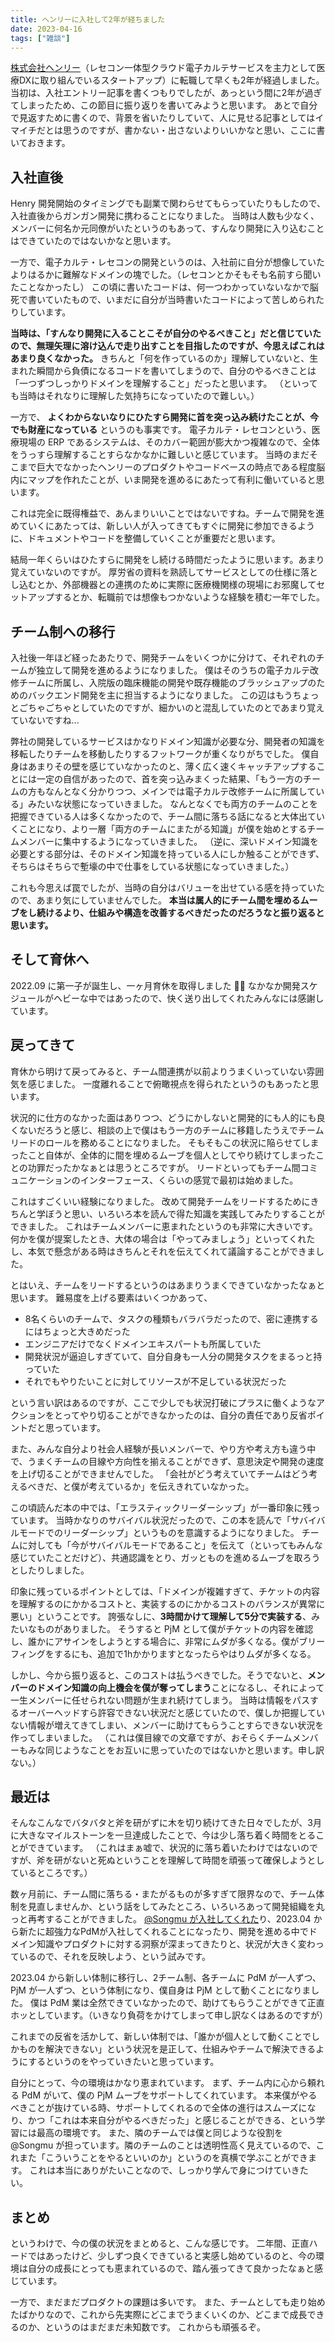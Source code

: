 ```yaml
---
title: ヘンリーに入社して2年が経ちました
date: 2023-04-16
tags: ["雑談"]
---
```


[株式会社ヘンリー](https://jobs.henry-app.jp/)（レセコン一体型クラウド電子カルテサービスを主力として医療DXに取り組んでいるスタートアップ）に転職して早くも2年が経過しました。
当初は、入社エントリー記事を書くつもりでしたが、あっという間に2年が過ぎてしまったため、この節目に振り返りを書いてみようと思います。
あとで自分で見返すために書くので、背景を省いたりしていて、人に見せる記事としてはイマイチだとは思うのですが、書かない・出さないよりいいかなと思い、ここに書いておきます。

## 入社直後

Henry 開発開始のタイミングでも副業で関わらせてもらっていたりもしたので、入社直後からガンガン開発に携わることになりました。
当時は人数も少なく、メンバーに何名か元同僚がいたというのもあって、すんなり開発に入り込むことはできていたのではないかなと思います。

一方で、電子カルテ・レセコンの開発というのは、入社前に自分が想像していたよりはるかに難解なドメインの塊でした。（レセコンとかそもそも名前すら聞いたことなかったし）
この頃に書いたコードは、何一つわかっていないなかで脳死で書いていたもので、いまだに自分が当時書いたコードによって苦しめられたりしています。

**当時は、「すんなり開発に入ることこそが自分のやるべきこと」だと信じていたので、無理矢理に溶け込んで走り出すことを目指したのですが、今思えばこれはあまり良くなかった。**
きちんと「何を作っているのか」理解していないと、生まれた瞬間から負債になるコードを書いてしまうので、自分のやるべきことは「一つずつしっかりドメインを理解すること」だったと思います。
（といっても当時はそれなりに理解した気持ちになっていたので難しい。）

一方で、 **よくわからないなりにひたすら開発に首を突っ込み続けたことが、今でも財産になっている** というのも事実です。
電子カルテ・レセコンという、医療現場の ERP であるシステムは、そのカバー範囲が膨大かつ複雑なので、全体をうっすら理解することすらなかなかに難しいと感じています。
当時のまだそこまで巨大でなかったヘンリーのプロダクトやコードベースの時点である程度脳内にマップを作れたことが、いま開発を進めるにあたって有利に働いていると思います。

これは完全に既得権益で、あんまりいいことではないですね。チームで開発を進めていくにあたっては、新しい人が入ってきてもすぐに開発に参加できるように、ドキュメントやコードを整備していくことが重要だと思います。

結局一年くらいはひたすらに開発をし続ける時間だったように思います。あまり覚えていないのですが。
厚労省の資料を熟読してサービスとしての仕様に落とし込むとか、外部機器との連携のために実際に医療機関様の現場にお邪魔してセットアップするとか、転職前では想像もつかないような経験を積む一年でした。

## チーム制への移行

入社後一年ほど経ったあたりで、開発チームをいくつかに分けて、それぞれのチームが独立して開発を進めるようになりました。
僕はそのうちの電子カルテ改修チームに所属し、入院版の臨床機能の開発や既存機能のブラッシュアップのためのバックエンド開発を主に担当するようになりました。
この辺はもうちょっとごちゃごちゃとしていたのですが、細かいのと混乱していたのとであまり覚えていないですね...

弊社の開発しているサービスはかなりドメイン知識が必要な分、開発者の知識を移転したりチームを移動したりするフットワークが重くなりがちでした。
僕自身はあまりその壁を感じていなかったのと、薄く広く速くキャッチアップすることには一定の自信があったので、首を突っ込みまくった結果、「もう一方のチームの方もなんとなく分かりつつ、メインでは電子カルテ改修チームに所属している」みたいな状態になっていきました。
なんとなくでも両方のチームのことを把握できている人は多くなかったので、チーム間に落ちる話になると大体出ていくことになり、より一層「両方のチームにまたがる知識」が僕を始めとするチームメンバーに集中するようになっていきました。
（逆に、深いドメイン知識を必要とする部分は、そのドメイン知識を持っている人にしか触ることができず、そちらはそちらで塹壕の中で仕事をしている状態になっていきました。）

これも今思えば罠でしたが、当時の自分はバリューを出せている感を持っていたので、あまり気にしていませんでした。
**本当は属人的にチーム間を埋めるムーブをし続けるより、仕組みや構造を改善するべきだったのだろうなと振り返ると思います。**

## そして育休へ

2022.09 に第一子が誕生し、一ヶ月育休を取得しました 🎉👶
なかなか開発スケジュールがヘビーな中ではあったので、快く送り出してくれたみんなには感謝しています。

## 戻ってきて

育休から明けて戻ってみると、チーム間連携が以前よりうまくいっていない雰囲気を感じました。
一度離れることで俯瞰視点を得られたというのもあったと思います。

状況的に仕方のなかった面はありつつ、どうにかしないと開発的にも人的にも良くないだろうと感じ、相談の上で僕はもう一方のチームに移籍したうえでチームリードのロールを務めることになりました。
そもそもこの状況に陥らせてしまったこと自体が、全体的に間を埋めるムーブを個人としてやり続けてしまったことの功罪だったかなぁとは思うところですが。
リードといってもチーム間コミュニケーションのインターフェース、くらいの感覚で最初は始めました。

これはすごくいい経験になりました。
改めて開発チームをリードするためにきちんと学ぼうと思い、いろいろ本を読んで得た知識を実践してみたりすることができました。
これはチームメンバーに恵まれたというのも非常に大きいです。何かを僕が提案したとき、大体の場合は「やってみましょう」といってくれたし、本気で懸念がある時はきちんとそれを伝えてくれて議論することができました。

とはいえ、チームをリードするというのはあまりうまくできていなかったなぁと思います。
難易度を上げる要素はいくつかあって、

- 8名くらいのチームで、タスクの種類もバラバラだったので、密に連携するにはちょっと大きめだった
- エンジニアだけでなくドメインエキスパートも所属していた
- 開発状況が逼迫しすぎていて、自分自身も一人分の開発タスクをまるっと持っていた
- それでもやりたいことに対してリソースが不足している状況だった

という言い訳はあるのですが、ここで少しでも状況打破にプラスに働くようなアクションをとってやり切ることができなかったのは、自分の責任であり反省ポイントだと思っています。

また、みんな自分より社会人経験が長いメンバーで、やり方や考え方も違う中で、うまくチームの目線や方向性を揃えることができず、意思決定や開発の速度を上げ切ることができませんでした。
「会社がどう考えていてチームはどう考えるべきだ、と僕が考えているか」を伝えきれていなかった。

この頃読んだ本の中では、「エラスティックリーダーシップ」が一番印象に残っています。
当時かなりのサバイバル状況だったので、この本を読んで「サバイバルモードでのリーダーシップ」というものを意識するようになりました。
チームに対しても「今がサバイバルモードであること」を伝えて（といってもみんな感じていたことだけど）、共通認識をとり、ガッとものを進めるムーブを取ろうとしたりしました。

印象に残っているポイントとしては、「ドメインが複雑すぎて、チケットの内容を理解するのにかかるコストと、実装するのにかかるコストのバランスが異常に悪い」ということです。
誇張なしに、**3時間かけて理解して5分で実装する**、みたいなものがありました。
そうすると PjM として僕がチケットの内容を確認し、誰かにアサインをしようとする場合に、非常にムダが多くなる。僕がブリーフィングをするにも、追加で1hかかりますとなったらやはりムダが多くなる。

しかし、今から振り返ると、このコストは払うべきでした。そうでないと、**メンバーのドメイン知識の向上機会を僕が奪ってしまう**ことになるし、それによって一生メンバーに任せられない問題が生まれ続けてしまう。
当時は情報をパスするオーバーヘッドすら許容できない状況だと感じていたので、僕しか把握していない情報が増えてきてしまい、メンバーに助けてもらうことすらできない状況を作ってしまいました。
（これは僕目線での文章ですが、おそらくチームメンバーもみな同じようなことをお互いに思っていたのではないかと思います。申し訳ない。）

## 最近は
そんなこんなでバタバタと斧を研がずに木を切り続けてきた日々でしたが、3月に大きなマイルストーンを一旦達成したことで、今は少し落ち着く時間をとることができています。
（これはまぁ嘘で、状況的に落ち着いたわけではないのですが、斧を研がないと死ぬということを理解して時間を頑張って確保しようとしているところです。）

数ヶ月前に、チーム間に落ちる・またがるものが多すぎて限界なので、チーム体制を見直しませんか、という話をしてみたところ、いろいろあって開発組織を丸っと再考することができました。
[@Songmu が入社してくれた](https://songmu.jp/riji/entry/2023-01-16-join-henry.html)り、2023.04 から新たに超強力なPdMが入社してくれることになったり、開発を進める中でドメイン知識やプロダクトに対する洞察が深まってきたりと、状況が大きく変わっているので、それを反映しよう、という試みです。

2023.04 から新しい体制に移行し、2チーム制、各チームに PdM が一人ずつ、PjM が一人ずつ、という体制になり、僕自身は PjM として動くことになりました。
僕は PdM 業は全然できていなかったので、助けてもらうことができて正直ホッとしています。（いきなり負荷をかけてしまって申し訳なくはあるのですが）

これまでの反省を活かして、新しい体制では、「誰かが個人として動くことでしかものを解決できない」という状況を是正して、仕組みやチームで解決できるようにするというのをやっていきたいと思っています。

自分にとって、今の環境はかなり恵まれています。
まず、チーム内に心から頼れる PdM がいて、僕の PjM ムーブをサポートしてくれています。
本来僕がやるべきことが抜けている時、サポートしてくれるので全体の進行はスムーズになり、かつ「これは本来自分がやるべきだった」と感じることができる、という学習には最高の環境です。
また、隣のチームでは僕と同じような役割を @Songmu が担っています。隣のチームのことは透明性高く見えているので、これまた「こういうことをやるといいのか」というのを真横で学ぶことができます。
これは本当にありがたいことなので、しっかり学んで身につけていきたい。

## まとめ
というわけで、今の僕の状況をまとめると、こんな感じです。
二年間、正直ハードではあったけど、少しずつ良くできていると実感し始めているのと、今の環境は自分の成長にとっても恵まれているので、踏ん張ってきて良かったなぁと感じています。

一方で、まだまだプロダクトの課題は多いです。
また、チームとしても走り始めたばかりなので、これから先実際にどこまでうまくいくのか、どこまで成長できるのか、というのはまだまだ未知数です。
これからも頑張るぞ。
